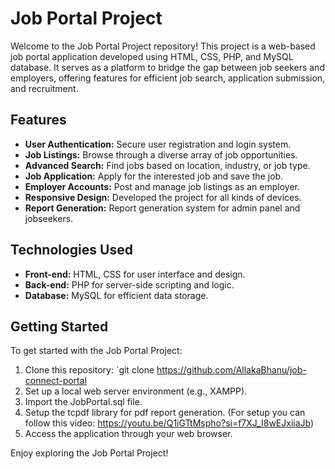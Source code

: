 # Job Portal Project

Welcome to the Job Portal Project repository! This project is a web-based job portal application developed using HTML, CSS, PHP, and MySQL database. It serves as a platform to bridge the gap between job seekers and employers, offering features for efficient job search, application submission, and recruitment.

## Features

- **User Authentication:** Secure user registration and login system.
- **Job Listings:** Browse through a diverse array of job opportunities.
- **Advanced Search:** Find jobs based on location, industry, or job type.
- **Job Application:** Apply for the interested job and save the job.
- **Employer Accounts:** Post and manage job listings as an employer.
- **Responsive Design:** Developed the project for all kinds of devices.
- **Report Generation:** Report generation system for admin panel and jobseekers.

## Technologies Used

- **Front-end:** HTML, CSS for user interface and design.
- **Back-end:** PHP for server-side scripting and logic.
- **Database:** MySQL for efficient data storage.

## Getting Started

To get started with the Job Portal Project:

1. Clone this repository: `git clone https://github.com/AllakaBhanu/job-connect-portal
2. Set up a local web server environment (e.g., XAMPP).
3. Import the JobPortal.sql file.
4. Setup the tcpdf library for pdf report generation. (For setup you can follow this video: https://youtu.be/Q1iGTtMspho?si=f7XJ_I8wEJxiiaJb)
5. Access the application through your web browser.




Enjoy exploring the Job Portal Project!

